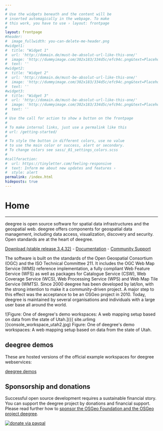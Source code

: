 ```yaml
---
#
# Use the widgets beneath and the content will be
# inserted automagically in the webpage. To make
# this work, you have to use › layout: frontpage
#
layout: frontpage
#header:
#  image_fullwidth: you-can-delete-me-header.png
#widget1:
#  title: "Widget 1"
#  url: 'http://domain.de/must-be-absolut-url-like-this-one/'
#  image: 'http://dummyimage.com/302x183/334d5c/efc94c.png&text=Placeholder'
#  text: ''
#widget2:
#  title: "Widget 2"
#  url: 'http://domain.de/must-be-absolut-url-like-this-one/'
#  image: 'http://dummyimage.com/302x183/334d5c/efc94c.png&text=Placeholder'
#  text: ''
#widget3:
#  title: "Widget 3"
#  url: 'http://domain.de/must-be-absolut-url-like-this-one/'
#  image: 'http://dummyimage.com/302x183/334d5c/efc94c.png&text=Placeholder'
#  text: ''
#
# Use the call for action to show a button on the frontpage
#
# To make internal links, just use a permalink like this
# url: /getting-started/
#
# To style the button in different colors, use no value
# to use the main color or success, alert or secondary.
# To change colors see sass/_01_settings_colors.scss
#
#callforaction:
#  url: https://tinyletter.com/feeling-responsive
#  text: Inform me about new updates and features ›
#  style: alert
permalink: /index.html
hideposts: true
---
```


# Home
---
deegree is open source software for spatial data infrastructures and the geospatial web. deegree offers components for geospatial data management, including data access, visualization, discovery and security. Open standards are at the heart of deegree.


[Download (stable release 3.4.32)](/download) - [Documentation](/documentation) - [Community Support](/community)

The software is built on the standards of the Open Geospatial Consortium (OGC) and the ISO Technical Committee 211. It includes the OGC Web Map Service (WMS) reference implementation, a fully compliant Web Feature Service (WFS) as well as packages for Catalogue Service (CSW), Web Coverage Service (WCS), Web Processing Service (WPS) and Web Map Tile Service (WMTS). Since 2000 deegree has been developed by lat/lon, with the strong intention to make it a community-driven project. A major step to this effect was the acceptance to be an OSGeo project in 2010. Today, deegree is maintained by several organisations and individuals with a large user base all around the world.

![Figure: One of deegree's demo workspaces: A web mapping setup based on data from the state of Utah.]({{ site.urlimg }}console_workspace_utah2.jpg)
Figure: One of deegree's demo workspaces: A web mapping setup based on data from the state of Utah.

## deegree demos
These are hosted versions of the official example workspaces for deegree webservices:

[deegree demos](/demo)

##  Sponsorship and donations

Successful open source development requires a sustainable financial story. You can support the deegree project by donations and financial support. Please read further how to [sponsor the OSGeo Foundation and the OSGeo project deegree](https://github.com/deegree/deegree3/wiki/Sponsorship).

<a href="https://www.paypal.com/donate/?cmd=_s-xclick&hosted_button_id=NWV8QNKA36YGL&source=url" target="_blank" rel="noopener noreferrer"><img src="{{ site.urlimg }}paypal_donate.png" alt="donate via paypal"/></a>
